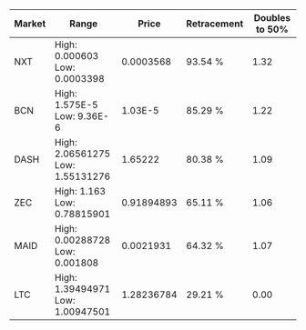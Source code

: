 | Market | Range | Price| Retracement | Doubles to 50% |
| --- | --- | --- | --- | --- |
| NXT | High: 0.000603<br />Low: 0.0003398 | 0.0003568 | 93.54 % | 1.32 |
| BCN | High: 1.575E-5<br />Low: 9.36E-6 | 1.03E-5 | 85.29 % | 1.22 |
| DASH | High: 2.06561275<br />Low: 1.55131276 | 1.65222 | 80.38 % | 1.09 |
| ZEC | High: 1.163<br />Low: 0.78815901 | 0.91894893 | 65.11 % | 1.06 |
| MAID | High: 0.00288728<br />Low: 0.001808 | 0.0021931 | 64.32 % | 1.07 |
| LTC | High: 1.39494971<br />Low: 1.00947501 | 1.28236784 | 29.21 % | 0.00 |
